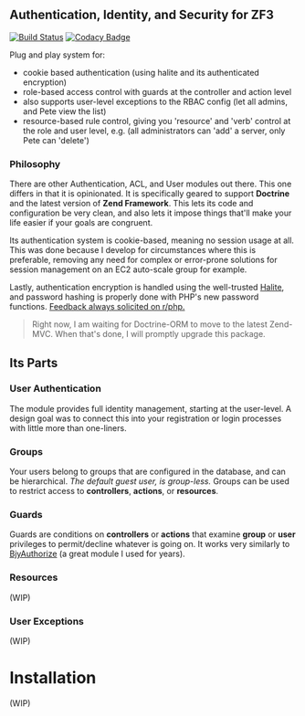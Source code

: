 ## Authentication, Identity, and Security for ZF3
[![Build Status](https://travis-ci.org/Saeven/zf3-circlical-user.svg?branch=master)](https://travis-ci.org/Saeven/zf3-circlical-user)
[![Codacy Badge](https://api.codacy.com/project/badge/Grade/fe24b2bf7ab74919844fdb49adbf99fe)](https://www.codacy.com/app/alemaire/zf3-circlical-user?utm_source=github.com&amp;utm_medium=referral&amp;utm_content=Saeven/zf3-circlical-user&amp;utm_campaign=Badge_Grade)

Plug and play system for:

- cookie based authentication (using halite and its authenticated encryption)
- role-based access control with guards at the controller and action level
- also supports user-level exceptions to the RBAC config (let all admins, and Pete view the list) 
- resource-based rule control, giving you 'resource' and 'verb' control at the role and user level, e.g. 
(all administrators can 'add' a server, only Pete can 'delete')

### Philosophy

There are other Authentication, ACL, and User modules out there.  This one differs in that it is opinionated. It is specifically geared to
support **Doctrine** and the latest version of **Zend Framework**.  This lets its code and configuration be very clean, and
also lets it impose things that'll make your life easier if your goals are congruent.  

Its authentication system is cookie-based, meaning no session usage at all.  This was done because I develop for circumstances where this is preferable, removing any need
for complex or error-prone solutions for session management on an EC2 auto-scale group for example.

Lastly, authentication encryption is handled using the well-trusted [Halite](http://google.com), and password hashing is properly done with PHP's new password functions. [Feedback always solicited on r/php.](https://www.reddit.com/r/PHP/comments/4r84jn/need_reviews_of_cookiebased_authentication_service/)

> Right now, I am waiting for Doctrine-ORM to move to the latest Zend-MVC.
> When that's done, I will promptly upgrade this package.

## Its Parts

### User Authentication
The module provides full identity management, starting at the user-level.  A design goal was to connect this into your registration or login
processes with little more than one-liners.

### Groups

Your users belong to groups that are configured in the database, and can be hierarchical.  *The default guest user, is group-less.*  Groups can be used
to restrict access to **controllers**, **actions**, or **resources**.

### Guards

Guards are conditions on **controllers** or **actions** that examine **group** or **user** privileges to permit/decline whatever is going on.  It works
very similarly to [BjyAuthorize](https://github.com/bjyoungblood/BjyAuthorize) (a great module I used for years).

### Resources
(WIP)

### User Exceptions
(WIP)

# Installation
(WIP)